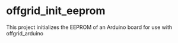 # offgrid_init_eeprom

This project initializes the EEPROM of an Arduino board for use with offgrid_arduino
